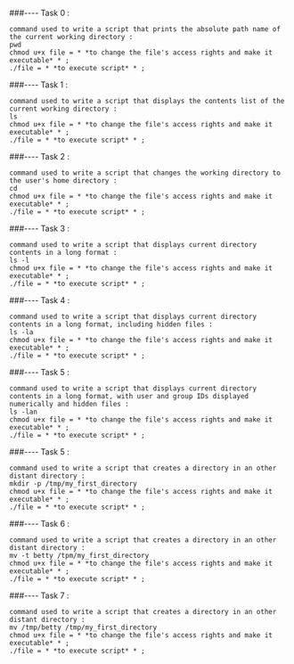 ###---- Task 0 : 

	command used to write a script that prints the absolute path name of the current working directory : 
	pwd
	chmod u+x file = * *to change the file's access rights and make it executable* * ;
	./file = * *to execute script* * ;

###---- Task 1 : 

	command used to write a script that displays the contents list of the current working directory :
	ls
	chmod u+x file = * *to change the file's access rights and make it executable* * ;
	./file = * *to execute script* * ;

###---- Task 2 : 

	command used to write a script that changes the working directory to the user's home directory : 
	cd
	chmod u+x file = * *to change the file's access rights and make it executable* * ;
	./file = * *to execute script* * ;

###---- Task 3 :

	command used to write a script that displays current directory contents in a long format :  
	ls -l
	chmod u+x file = * *to change the file's access rights and make it executable* * ;
	./file = * *to execute script* * ;

###---- Task 4 :
	
	command used to write a script that displays current directory contents in a long format, including hidden files :  
	ls -la
	chmod u+x file = * *to change the file's access rights and make it executable* * ;
	./file = * *to execute script* * ;

###---- Task 5 : 

	command used to write a script that displays current directory contents in a long format, with user and group IDs displayed numerically and hidden files :  
	ls -lan
	chmod u+x file = * *to change the file's access rights and make it executable* * ;
	./file = * *to execute script* * ;

###---- Task 5 : 

	command used to write a script that creates a directory in an other distant directory :  
	mkdir -p /tmp/my_first_directory
	chmod u+x file = * *to change the file's access rights and make it executable* * ;
	./file = * *to execute script* * ;


###---- Task 6 :

	command used to write a script that creates a directory in an other distant directory :  
	mv -t betty /tpm/my_first_directory
	chmod u+x file = * *to change the file's access rights and make it executable* * ;
	./file = * *to execute script* * ;


###---- Task 7 : 


	command used to write a script that creates a directory in an other distant directory :  	
	mv /tmp/betty /tmp/my_first_directory
	chmod u+x file = * *to change the file's access rights and make it executable* * ;
	./file = * *to execute script* * ;








